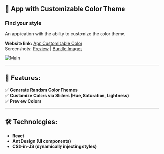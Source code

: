 ## 🎨 App with Customizable Color Theme
### Find your style 

An application with the ability to customize the color theme.


**Website link:** [App Customizable Color](https://04-pet-randomize-styles-react.vercel.app/)    
Screenshots: [Preview](https://github.com/DimaWide/04-pet-randomize-styles-react/blob/main/src/assets/img/preview.png) | [Bundle Images](https://github.com/DimaWide/04-pet-randomize-styles-react/tree/main/src/assets/bundle) 

![Main](https://github.com/DimaWide/04-pet-randomize-styles-react/blob/main/src/assets/img/ui.gif)   

---

## 🚀 Features:

✅ **Generate Random Color Themes**  
✅ **Customize Colors via Sliders (Hue, Saturation, Lightness)**  
✅ **Preview Colors**  

---

## 🛠️ Technologies:

- **React**
- **Ant Design (UI components)**
- **CSS-in-JS (dynamically injecting styles)**
